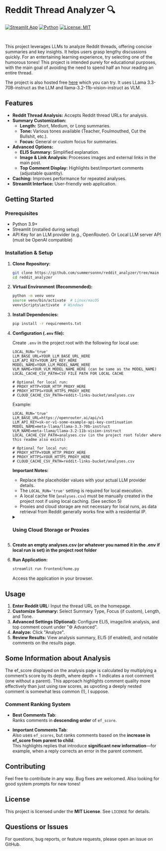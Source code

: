 # Reddit Thread Analyzer 🔍

[![Streamlit App](https://img.shields.io/badge/Streamlit-App-orange?style=flat-square&logo=streamlit)](https://streamlit.io/)
[![Python](https://img.shields.io/badge/Python-3.9+-blue?style=flat-square&logo=python&logoColor=white)](https://www.python.org/)
[![License: MIT](https://img.shields.io/badge/License-MIT-yellow.svg?style=flat-square)](https://opensource.org/licenses/MIT)

<br />

This project leverages LLMs to analyze Reddit threads, offering concise summaries and key insights. It helps users grasp lengthy discussions quickly. For an entertaining learning experience, try selecting one of the humorous tones! This project is intended purely for educational purposes, with the main goal of avoiding the need to spend half an hour reading an entire thread.

The project is also hosted free [here](https://reddit-thread-analyzer.streamlit.app) which you can try. It uses LLama 3.3-70B-instruct as the LLM and llama-3.2-11b-vision-instruct as VLM.

## Features

*   **Reddit Thread Analysis:**  Accepts Reddit thread URLs for analysis.
*   **Summary Customization:**
    *   **Length:** Short, Medium, or Long summaries.
    *   **Tone:**  Various tones available (Teacher, Foulmouthed, Cut the Bullshit, etc.).
    *   **Focus:** General or custom focus for summaries.
*   **Advanced Options:**
    *   **ELI5 Summary:**  Simplified explanation.
    *   **Image & Link Analysis:**  Processes images and external links in the main post.
    *   **Top Comment Display:**  Highlights best/important comments (adjustable quantity).
*   **Caching:**  Improves performance for repeated analyses.
*   **Streamlit Interface:**  User-friendly web application.

## Getting Started

### Prerequisites

*   Python 3.9+
*   Streamlit (installed during setup)
*   API Key for an LLM provider (e.g., OpenRouter). Or Local LLM server API (must be OpenAI compatible)

### Installation & Setup

1.  **Clone Repository:**

    ```bash
    git clone https://github.com/summersonnn/reddit_analyzer/tree/main
    cd reddit_analyzer
    ```

2.  **Virtual Environment (Recommended):**

    ```bash
    python -m venv venv
    source venv/bin/activate  # Linux/macOS
    venv\Scripts\activate  # Windows
    ```

3.  **Install Dependencies:**

    ```bash
    pip install -r requirements.txt
    ```

4.  **Configuration (`.env` file):**

    Create `.env` in the project root with the following for local use:

    ```env
    LOCAL_RUN='true'
    LLM_BASE_URL=YOUR_LLM_BASE_URL_HERE
    LLM_API_KEY=YOUR_API_KEY_HERE
    MODEL_NAME=YOUR_LLM_MODEL_NAME_HERE
    VLM_NAME=YOUR_VLM_MODEL_NAME_HERE (can be same as the MODEL_NAME)
    LOCAL_CACHE_CSV_PATH=CSV FILE PATH FOR LOCAL CACHE

    # Optional for local run:
    # PROXY_HTTP=YOUR_HTTP_PROXY_HERE
    # PROXY_HTTPS=YOUR_HTTPS_PROXY_HERE
    # CLOUD_CACHE_CSV_PATH=reddit-links-bucket/analyses.csv
    ```

    Example:
    ```env
    LOCAL_RUN='true'
    LLM_BASE_URL=https://openrouter.ai/api/v1
    LLM_API_KEY=sk-or-v1-some-example-api-key-continuation
    MODEL_NAME=meta-llama/llama-3.3-70b-instruct
    VLM_NAME=meta-llama/llama-3.2-11b-vision-instruct
    LOCAL_CACHE_CSV_PATH=analyses.csv (in the project root folder where this readme also exists)

    # Optional for local run:
    # PROXY_HTTP=YOUR_HTTP_PROXY_HERE
    # PROXY_HTTPS=YOUR_HTTPS_PROXY_HERE
    # CLOUD_CACHE_CSV_PATH=reddit-links-bucket/analyses.csv
    ```



    **Important Notes:**  
    - Replace the placeholder values with your actual LLM provider details.  
    - The `LOCAL_RUN='true'` setting is required for local execution.  
    - A local cache file (`analyses.csv`) must be manually created in the project root if using local caching.  (See section 5)
    - Proxies and cloud storage are not necessary for local runs, as data retrieval from Reddit generally works fine with a residential IP.  

    <details>
    <summary><h3><b>Using Cloud Storage or Proxies</b></h3></summary>

    If you ever need to set `LOCAL_RUN='false'` (for example, to use a proxy or store cached data in an S3 bucket), you'll also need to create a `secrets.toml` file inside the `.streamlit` directory in the project root. This file should contain your AWS credentials:

    ```env
    AWS_ACCESS_KEY_ID = "YOUR_KEY_ID"
    AWS_SECRET_ACCESS_KEY = "YOUR_ACCESS_KEY"
    AWS_DEFAULT_REGION = "YOUR_REGION"

5.  **Create an empty analyses.csv (or whatever you named it in the .env if local run is set) in the project root folder**

6.  **Run Application:**

    ```bash
    streamlit run frontend/home.py
    ```

    Access the application in your browser.

## Usage

1.  **Enter Reddit URL:** Input the thread URL on the homepage.
2.  **Customize Summary:** Select Summary Type, Focus (if custom), Length, and Tone.
3.  **Advanced Settings (Optional):** Configure ELI5, image/link analysis, and top comment count under "⚙️ Advanced".
4.  **Analyze:** Click "Analyze".
5.  **Review Results:**  View analysis summary, ELI5 (if enabled), and notable comments on the results page.

## Some Information about Analysis

The ef_score displayed on the analysis page is calculated by multiplying a comment’s score by its depth, where depth = 1 indicates a root comment (one without a parent). This approach highlights comment quality more effectively than just using raw scores, as upvoting a deeply nested comment is somewhat less common (!), I suppose.

### Comment Ranking System  

- **Best Comments Tab**:  
  Ranks comments in **descending order** of `ef_score`.  

- **Important Comments Tab**:  
  Also uses `ef_scores`, but ranks comments based on the **increase in ef_score from parent to child**.  
  This highlights replies that introduce **significant new information**—for example, when a reply corrects an error in the parent comment.  




## Contributing

Feel free to contribute in any way. Bug fixes are welcomed.
Also looking for good system prompts for new tones!

## License

This project is licensed under the **MIT License**. See `LICENSE` for details.

## Questions or Issues

For questions, bug reports, or feature requests, please open an issue on GitHub.

